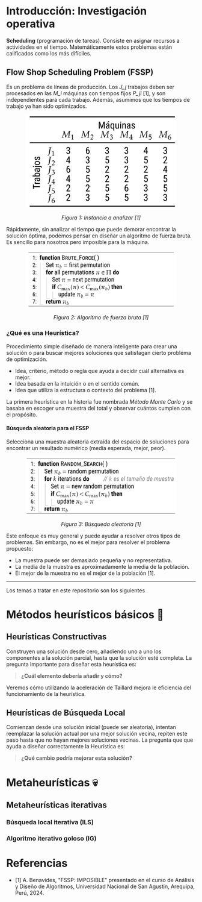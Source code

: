 # Introducción: Investigación operativa

**Scheduling** (programación de tareas). Consiste en asignar recursos a actividades 
en el tiempo. Matemáticamente estos problemas están calificados como los más 
difíciles.

## Flow Shop Scheduling Problem (FSSP)

Es un problema de líneas de producción. Los *J_j* trabajos deben ser procesados en 
las *M_i* máquinas con tiempos fijos *P_ji* [1], y son independientes para cada 
trabajo. Además, asumimos que los tiempos de trabajo ya han sido optimizados.

<div style="text-align: center;">
  <img src="./.github/1733238439.png" alt="Instancia a analizar" width="400px">
  <p><em>Figura 1: Instancia a analizar [1]</em></p>
</div>

Rápidamente, sin analizar el tiempo que puede demorar encontrar la solución óptima, 
podemos pensar en diseñar un algoritmo de fuerza bruta. Es sencillo para nosotros 
pero imposible para la máquina.

<div style="text-align: center;">
  <img src="./.github/1733239898.png" alt="Algoritmo de fuerza bruta" width="400px">
  <p><em>Figura 2: Algoritmo de fuerza bruta [1]</em></p>
</div>

### ¿Qué es una Heurística?

Procedimiento simple diseñado de manera inteligente para crear una solución o para 
buscar mejores soluciones que satisfagan cierto problema de optimización.

- Idea, criterio, método o regla que ayuda a decidir cuál alternativa es mejor.
- Idea basada en la intuición o en el sentido común.
- Idea que utiliza la estructura o contexto del problema [1].

La primera heurística en la historia fue nombrada *Método Monte Carlo* y se basaba 
en escoger una muestra del total y observar cuántos cumplen con el propósito.

#### Búsqueda aleatoria para el FSSP

Selecciona una muestra aleatoria extraída del espacio de soluciones para encontrar 
un resultado numérico (media esperada, mejor, peor).

<div style="text-align: center;">
  <img src="./.github/1733241212.png" alt="Búsqueda aleatoria" width="400px">
  <p><em>Figura 3: Búsqueda aleatoria [1]</em></p>
</div>

Este enfoque es muy general y puede ayudar a resolver otros tipos de problemas. Sin 
embargo, no es el mejor para resolver el problema propuesto:

- La muestra puede ser demasiado pequeña y no representativa.
- La media de la muestra es aproximadamente la media de la población.
- El mejor de la muestra no es el mejor de la población [1].

---

Los temas a tratar en este repositorio son los siguientes

# Métodos heurísticos básicos :eyes:

## Heurísticas Constructivas

Construyen una solución desde cero, añadiendo uno a uno los componentes a la solución 
parcial, hasta que la solución esté completa. La pregunta importante para diseñar 
esta heurística es:

> **¿Cuál elemento debería añadir y cómo?**

Veremos cómo utilizando la aceleración de Taillard mejora le eficiencia del 
funcionamiento de la heurística.

## Heurísticas de Búsqueda Local

Comienzan desde una solución inicial (puede ser aleatoria), intentan reemplazar 
la solución actual por una mejor solución vecina, repiten este paso hasta que 
no hayan mejores soluciones vecinas. La pregunta que que ayuda a diseñar 
correctamente la Heurística es: 

> **¿Qué cambio podría mejorar esta solución?**


# Metaheurísticas :skull:

## Metaheurísticas iterativas

### Búsqueda local iterativa (ILS)

### Algoritmo iterativo goloso (IG)

# Referencias
- [1] A. Benavides, "FSSP: IMPOSIBLE" presentado en el curso de Análisis y Diseño de Algoritmos, Universidad Nacional de San Agustin, Arequipa, Perú, 2024.
